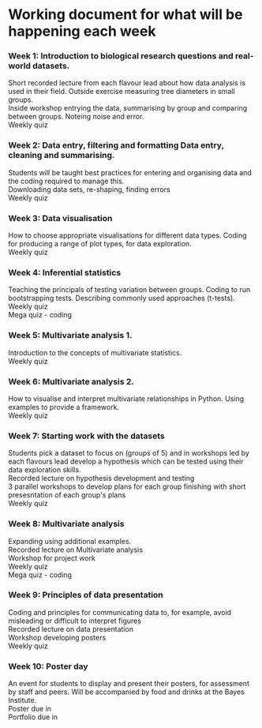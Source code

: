 # Working document for what will be happening each week  


### Week 1: Introduction to biological research questions and real-world datasets.  
Short recorded lecture from each flavour lead about how data analysis is used in their field.
Outside exercise measuring tree diameters in small groups.  
Inside workshop entrying the data, summarising by group and comparing between groups.   Noteing noise and error.  
Weekly quiz  

### Week 2: Data entry, filtering and formatting Data entry, cleaning and summarising.  
Students will be taught best practices for entering and organising data and the coding required to manage this.  
Downloading data sets, re-shaping, finding errors  
Weekly quiz  

### Week 3: Data visualisation  
How to choose appropriate visualisations for different data types.  Coding for producing a range of plot types, for data exploration.  
Weekly quiz  

### Week 4: Inferential statistics   
Teaching the principals of testing variation between groups.  Coding to run bootstrapping tests. Describing commonly used approaches (t-tests).  
Weekly quiz  
Mega quiz - coding  

### Week 5: Multivariate analysis 1.  
Introduction to the concepts of multivariate statistics.  
Weekly quiz  

### Week 6: Multivariate analysis 2.  
How to visualise and interpret multivariate relationships in Python.  Using examples to provide a framework.  
Weekly quiz  

### Week 7: Starting work with the datasets  
Students pick a dataset to focus on (groups of 5) and in workshops led by each flavours lead develop a hypothesis which can be tested using their data exploration skills.  
Recorded lecture on hypothesis development and testing  
3 parallel workshops to develop plans for each group finishing with short presesntation  of each group's plans  
Weekly quiz  

### Week 8: Multivariate analysis  
Expanding using additional examples.  
Recorded lecture on Multivariate analysis  
Workshop for project work  
Weekly quiz  
Mega quiz - coding  

### Week 9: Principles of data presentation  
Coding and principles for communicating data to, for example, avoid misleading or difficult to interpret figures  
Recorded lecture on data presentation  
Workshop developing posters  
Weekly quiz  

### Week 10: Poster day  
An event for students to display and present their posters, for assessment by staff and peers.  Will be accompanied by food and drinks at the Bayes Institute.  
Poster due in  
Portfolio due in  

